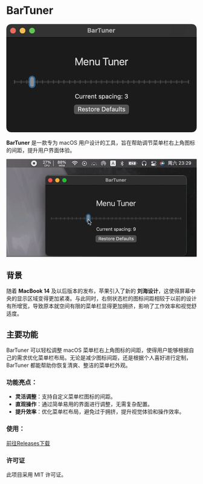 # BarTuner

![img](assets/current.png)

**BarTuner** 是一款专为 macOS 用户设计的工具，旨在帮助调节菜单栏右上角图标的间距，提升用户界面体验。

![show](assets/show.gif)

## 背景

随着 **MacBook 14** 及以后版本的发布，苹果引入了新的 **刘海设计**，这使得屏幕中央的显示区域变得更加紧凑。与此同时，右侧状态栏的图标间距相较于以前的设计有所增宽，导致原本就空间有限的菜单栏显得更加拥挤，影响了工作效率和视觉舒适度。

## 主要功能

BarTuner 可以轻松调整 macOS 菜单栏右上角图标的间距，使得用户能够根据自己的需求优化菜单栏布局。无论是减少图标间距，还是根据个人喜好进行定制，BarTuner 都能帮助你恢复清爽、整洁的菜单栏外观。

### 功能亮点：
- **灵活调整**：支持自定义菜单栏图标的间距。
- **直观操作**：通过简单易用的界面进行调整，无需复杂配置。
- **提升效率**：优化菜单栏布局，避免过于拥挤，提升视觉体验和操作效率。

### 使用：

[前往Releases下载](https://github.com/s1xu/BarTuner/releases)


### 许可证
此项目采用 MIT 许可证。
